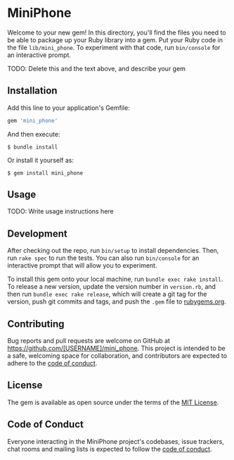 # MiniPhone

Welcome to your new gem! In this directory, you'll find the files you need to be able to package up your Ruby library into a gem. Put your Ruby code in the file `lib/mini_phone`. To experiment with that code, run `bin/console` for an interactive prompt.

TODO: Delete this and the text above, and describe your gem

## Installation

Add this line to your application's Gemfile:

```ruby
gem 'mini_phone'
```

And then execute:

    $ bundle install

Or install it yourself as:

    $ gem install mini_phone

## Usage

TODO: Write usage instructions here

## Development

After checking out the repo, run `bin/setup` to install dependencies. Then, run `rake spec` to run the tests. You can also run `bin/console` for an interactive prompt that will allow you to experiment.

To install this gem onto your local machine, run `bundle exec rake install`. To release a new version, update the version number in `version.rb`, and then run `bundle exec rake release`, which will create a git tag for the version, push git commits and tags, and push the `.gem` file to [rubygems.org](https://rubygems.org).

## Contributing

Bug reports and pull requests are welcome on GitHub at https://github.com/[USERNAME]/mini_phone. This project is intended to be a safe, welcoming space for collaboration, and contributors are expected to adhere to the [code of conduct](https://github.com/[USERNAME]/mini_phone/blob/master/CODE_OF_CONDUCT.md).


## License

The gem is available as open source under the terms of the [MIT License](https://opensource.org/licenses/MIT).

## Code of Conduct

Everyone interacting in the MiniPhone project's codebases, issue trackers, chat rooms and mailing lists is expected to follow the [code of conduct](https://github.com/[USERNAME]/mini_phone/blob/master/CODE_OF_CONDUCT.md).

